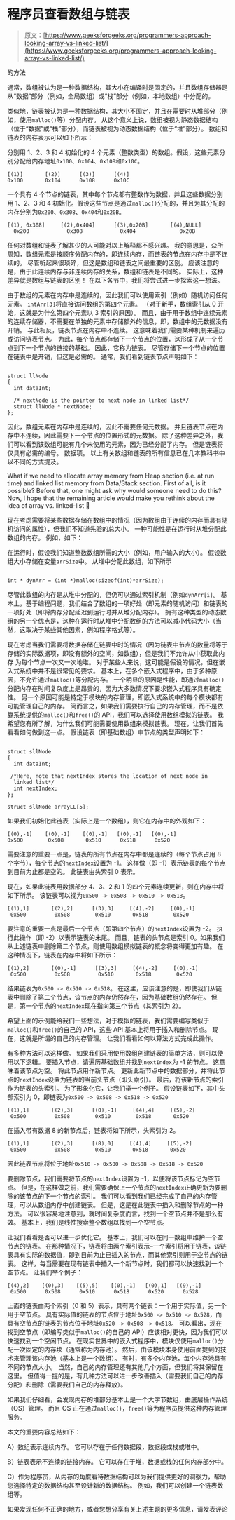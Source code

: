 # 程序员查看数组与链表

> 原文：[https://www.geeksforgeeks.org/programmers-approach-looking-array-vs-linked-list/](https://www.geeksforgeeks.org/programmers-approach-looking-array-vs-linked-list/)

的方法

通常，数组被认为是一种数据结构，其大小在编译时是固定的，并且数组存储器是从“数据”部分（例如，全局数组）或“栈”部分（例如，本地数组）中分配的。

类似地，链表被认为是一种数据结构，其大小不固定，并且在需要时从堆部分（例如，使用`malloc()`等）分配内存。 从这个意义上说，数组被视为静态数据结构（位于“数据”或“栈”部分），而链表被视为动态数据结构（位于“堆”部分）。 数组和链表的内存表示可以如下所示：

分别用 1、2、3 和 4 初始化的 4 个元素（整数类型）的数组。假设，这些元素分别分配给内存地址`0x100`、`0x104`、`0x108`和`0x10C`。

```
[(1)]       [(2)]      [(3)]      [(4)]
0x100       0x104      0x108      0x10C
```

一个具有 4 个节点的链表，其中每个节点都有整数作为数据，并且这些数据分别用 1、2、3 和 4 初始化。假设这些节点是通过`malloc()`分配的，并且为其分配的内存分别为`0x200`、`0x308`、`0x404`和`0x20B`。

```
[(1), 0x308]     [(2),0x404]      [(3),0x20B]       [(4),NULL]  
  0x200            0x308            0x404              0x20B  
```

任何对数组和链表了解甚少的人可能对以上解释都不感兴趣。 我的意思是，众所周知，数组元素是按顺序分配内存的，即连续内存，而链表的节点在内存中是不连续的。 尽管听起来很琐碎，但这是数组和链表之间最重要的区别。 应该注意的是，由于此连续内存与非连续内存的关系，数组和链表是不同的。 实际上，这种差异就是数组与链表的区别！ 在以下各节中，我们将尝试进一步探索这一想法。

由于数组的元素在内存中是连续的，因此我们可以使用索引（例如）随机访问任何元素。 `intArr[3]`将直接访问数组的第四个元素。 （对于新手，数组索引从 0 开始，这就是为什么第四个元素以 3 索引的原因）。 而且，由于用于数组中连续元素的连续存储器，不需要在单独的元素中存储额外的信息，即，数组中的元数据没有开销。 与此相反，链表节点在内存中不连续。 这意味着我们需要某种机制来遍历或访问链表节点。 为此，每个节点都存储下一个节点的位置，这形成了从一个节点到下一个节点的链接的基础。 因此，它称为链表。 尽管存储下一个节点的位置在链表中是开销，但这是必需的。 通常，我们看到链表节点声明如下：

```

struct llNode 
{ 
  int dataInt; 

  /* nextNode is the pointer to next node in linked list*/
  struct llNode * nextNode;     
};

```

因此，数组元素在内存中是连续的，因此不需要任何元数据。 并且链表节点在内存中不连续，因此需要下一个节点的位置形式的元数据。 除了这种差异之外，我们可以看到该数组可能有几个未使用的元素，因为已经分配了内存。 但是链表将仅具有必需的编号。 数据项。 以上有关数组和链表的所有信息已在几本教科书中以不同的方式提及。

What if we need to allocate array memory from Heap section (i.e. at run time) and linked list memory from Data/Stack section. First of all, is it possible? Before that, one might ask why would someone need to do this? Now, I hope that the remaining article would make you rethink about the idea of array vs. linked-list 🙂

现在考虑需要将某些数据存储在数组中的情况（因为数组由于连续的内存而具有随机访问的属性），但我们不知道先验的总大小。 一种可能性是在运行时从堆分配此数组的内存。 例如，如下：

在运行时，假设我们知道整数数组所需的大小（例如，用户输入的大小）。 假设数组大小存储在变量`arrSize`中。 从堆中分配此数组，如下所示

```

int * dynArr = (int *)malloc(sizeof(int)*arrSize); 

```

尽管此数组的内存是从堆中分配的，但仍可以通过索引机制（例如`dynArr[i]`。 基本上，基于编程问题，我们结合了数组的一项好处（即元素的随机访问）和链表的一项好处（即将内存分配延迟到运行时并从堆分配内存）。 拥有这种类型的动态数组的另一个优点是，这种在运行时从堆中分配数组的方法可以减小代码大小（当然，这取决于某些其他因素，例如程序格式等）。

现在考虑当我们需要将数据存储在链表中时的情况（因为链表中节点的数量将等于存储的实际数据项，即没有额外的空间，如数组），但是我们不允许从中获取此内存 为每个节点一次又一次地堆。 对于某些人来说，这可能是假设的情况，但在嵌入式系统中并不是很常见的要求。 基本上，在多个嵌入式程序中，由于多种原因，不允许通过`malloc()`等分配内存。 一个明显的原因是性能，即通过`malloc()`分配内存在时间复杂度上是昂贵的，因为大多数情况下要求嵌入式程序具有确定性。 另一个原因可能是特定于模块的内存管理，即嵌入式系统中的每个模块都有可能管理自己的内存。 简而言之，如果我们需要执行自己的内存管理，而不是依靠系统提供的`malloc()`和`free()`的 API，我们可以选择使用数组模拟的链表。 我希望您有所了解，为什么我们可能需要使用数组来模拟链表。 现在，让我们首先看看如何做到这一点。 假设链表（即基础数组）中节点的类型声明如下：

```

struct sllNode 
{ 
  int dataInt; 

 /*Here, note that nextIndex stores the location of next node in 
  linked list*/
  int nextIndex;  
}; 

struct sllNode arrayLL[5];

```

如果我们初始化此链表（实际上是一个数组），则它在内存中的外观如下：

```
[(0),-1]    [(0),-1]    [(0),-1]   [(0),-1]   [(0),-1]
0x500        0x508       0x510      0x518      0x520
```

需要注意的重要一点是，链表的所有节点在内存中都是连续的（每个节点占用 8 个字节），每个节点的`nextIndex`设置为 -1。 这样做（即 -1）表示链表的每个节点到目前为止都是空的。 此链表由头索引 0 表示。

现在，如果此链表用数据部分 4、3、2 和 1 的四个元素连续更新，则在内存中将如下所示。 该链表可以视为`0x500 -> 0x508 -> 0x510 -> 0x518`。

```
[(1),1]       [(2),2]      [(3),3]     [(4),-2]     [(0),-1]
 0x500         0x508        0x510       0x518        0x520
```

要注意的重要一点是最后一个节点（即第四个节点）的`nextIndex`设置为 -2。 执行此操作（即 -2）以表示链表的末尾。 而且，链表的头节点是索引 0。如果我们从上述链表中删除第二个节点，则使用数组模拟链表的概念将变得更加有趣。 在这种情况下，链表在内存中将如下所示：

```
[(1),2]       [(0),-1]      [(3),3]     [(4),-2]     [(0),-1]
 0x500         0x508         0x510       0x518        0x520
```

结果链表为`0x500 -> 0x510 -> 0x518`。 在这里，应该注意的是，即使我们从链表中删除了第二个节点，该节点的内存仍然存在，因为基础数组仍然存在。 但是，第一个节点的`nextIndex`现在指向第三个节点（其索引为 2）。

希望上面的示例能给我们一些想法，对于模拟的链表，我们需要编写类似于`malloc()`和`free()`的自己的 API，这些 API 基本上将用于插入和删除节点。 现在，这就是所谓的自己的内存管理。 让我们看看如何以算法方式完成此操作。

有多种方法可以这样做。 如果我们采用使用数组创建链表的简单方法，则可以使用以下逻辑。 要插入节点，请遍历基础数组并找到`nextIndex`为 -1 的节点。 这意味着该节点为空。 将此节点用作新节点。 更新此新节点中的数据部分，并将此节点的`nextIndex`设置为链表的当前头节点（即头索引）。 最后，将该新节点的索引作为链表的头索引。 为了形象化它，让我们举一个例子。 假设链表如下，其中头部索引为 0，即链表为`0x500 -> 0x508 -> 0x518 -> 0x520`

```
[(1),1]       [(2),3]      [(0),-1]     [(4),4]     [(5),-2]
 0x500         0x508        0x510        0x518       0x520
```

在插入带有数据 8 的新节点后，链表将如下所示，头索引为 2。

```
[(1),1]       [(2),3]      [(8),0]     [(4),4]     [(5),-2]
 0x500         0x508        0x510       0x518       0x520
```

因此链表节点将位于地址`0x510 -> 0x500 -> 0x508 -> 0x518 -> 0x520`

要删除节点，我们需要将节点的`nextIndex`设置为 -1，以便将该节点标记为空节点。 但是，在这样做之前，我们需要确保上一个节点的`nextIndex`正确更新为要删除的该节点的下一个节点的索引。 我们可以看到我们已经完成了自己的内存管理，可以从数组内存中创建链表。 但是，这是在此链表中插入和删除节点的一​​种方法。 可以很容易地注意到，就时间复杂度而言，找到一个空节点并不是那么有效。 基本上，我们是线性搜索整个数组以找到一个空节点。

让我们看看是否可以进一步优化它。 基本上，我们可以在同一数组中维护一个空节点的链表。 在那种情况下，链表将由两个索引表示–一个索引将用于链表，该链表具有实际的数据值，即到目前为止已插入的节点，而其他索引则用于空节点的链表。 这样，每当需要在现有链表中插入一个新节点时，我们都可以快速找到一个空节点。 让我们举个例子：

```
[(4),2]    [(0),3]    [(5),5]    [(0),-1]   [(0),1]   [(9),-1]
 0x500      0x508      0x510      0x518      0x520      0x528
```

上面的链表由两个索引（0 和 5）表示，具有两个链表：一个用于实际值，另一个用于空节点。 具有实际值的链表的节点位于地址`0x500 -> 0x510 -> 0x528`，而具有空节点的链表的节点位于地址`0x520 -> 0x508 -> 0x518`。 可以看出，现在找到空节点（即编写类似于`malloc()`的自己的 API）应该相对更快，因为我们可以快速找到一个空闲节点。 在现实世界中的嵌入式程序中，模块仅使用`malloc()`分配一次固定的内存块（通常称为内存池）。 然后，由该模块本身使用前面提到的技术来管理该内存池（基本上是一个数组）。 有时，有多个内存池，每个内存池具有不同的节点大小。 当然，自己的内存管理还有其他几个方面，但我们将其保留在这里。 但值得一提的是，有几种方法可以进一步改善插入（需要我们自己的内存分配）和删除（需要我们自己的内存释放）。

如果我们仔细看，会发现内存的堆部分基本上是一个大字节数组，由底层操作系统（OS）管理。 而且 OS 正在通过`malloc()`，`free()`等为程序员提供这种内存管理服务。

本文的重要内容总结如下：

A）数组表示连续内存。 它可以存在于任何数据段，数据段或栈或堆中。

B）链表表示不连续的链接内存。 它可以存在于堆，数据或栈的任何内存部分中。

C）作为程序员，从内存的角度看待数据结构可以为我们提供更好的洞察力，帮助您选择特定的数据结构甚至设计新的数据结构。 例如，我们可以创建一个链表数组等。

如果发现任何不正确的地方，或者您想分享有关上述主题的更多信息，请发表评论

